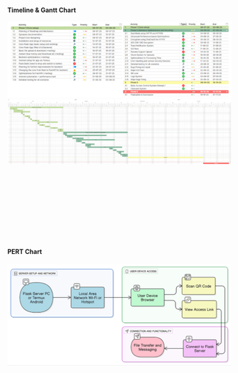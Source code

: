 


#### **Timeline & Gantt Chart**
![image](.attachments/4ac4d5d6adf966caa3916d80bc42126ad555a3ac.png) 
![image](.attachments/a6aa1907cc71a1aa2f9a6b3899b51999b39dfc9f.png) 


 <br>
 <br>
 <br>
 <br>
 <br>
 <br>
 <br>
 <br>
 <br>
 
#### **PERT Chart**
![image](.attachments/bd948e576381a54656d80e42d37cda9b33445310.png) 


